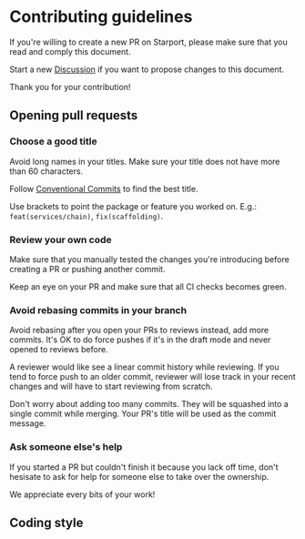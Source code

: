 # Contributing guidelines

If you're willing to create a new PR on Starport, please make sure that you read and comply this document.

Start a new [Discussion](https://github.com/tendermint/starport/discussions/new) if you want to propose changes to this document.

Thank you for your contribution!

## Opening pull requests 

### Choose a good title
Avoid long names in your titles. Make sure your title does not have more than 60 characters.

Follow [Conventional Commits](https://www.conventionalcommits.org/en/v1.0.0/) to find the best title.

Use brackets to point the package or feature you worked on. E.g.: `feat(services/chain)`, `fix(scaffolding)`.

### Review your own code
Make sure that you manually tested the changes you're introducing before creating a PR or pushing another commit.

Keep an eye on your PR and make sure that all CI checks becomes green.

### Avoid rebasing commits in your branch 
Avoid rebasing after you open your PRs to reviews instead, add more commits. It's OK to do force pushes if it's in the draft mode and never opened to reviews before.

A reviewer would like see a linear commit history while reviewing. If you tend to force push to an older commit, reviewer will lose track in your recent changes and will have to start reviewing from scratch.

Don't worry about adding too many commits. They will be squashed into a single commit while merging. Your PR's title will be used as the commit message.

### Ask someone else's help
If you started a PR but couldn't finish it because you lack off time, don't hesisate to ask for help for someone else to take over the ownership.

We appreciate every bits of your work!

## Coding style

